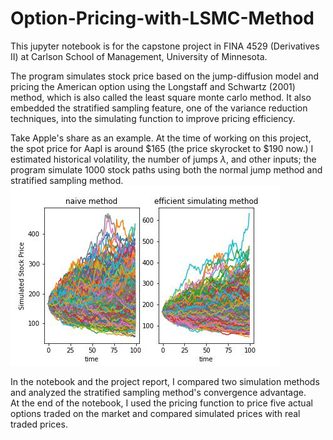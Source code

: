 # Option-Pricing-with-LSMC-Method

This jupyter notebook is for the capstone project in FINA 4529 (Derivatives II) at Carlson School of Management, University of Minnesota.  

The program simulates stock price based on the jump-diffusion model and pricing the American option using the Longstaff and Schwartz (2001) method, which is also called the least square monte carlo method. It also embedded the stratified sampling feature, one of the variance reduction techniques, into the simulating function to improve pricing efficiency.  

Take Apple's share as an example. At the time of working on this project, the spot price for Aapl is around $165 (the price skyrocket to $190 now.) I estimated historical volatility, the number of jumps $\lambda$, and other inputs; the program simulate 1000 stock paths using both the normal jump method and stratified sampling method.  
![ ](https://github.com/ZedongDaniel/Option-Pricing-with-LSMC-Method/blob/a6cbc36be2f5129ba287b8e379d65530f52be950/images/simulated%20stock%20path.jpg)

In the notebook and the project report, I compared two simulation methods and analyzed the stratified sampling method's convergence advantage.  
At the end of the notebook, I used the pricing function to price five actual options traded on the market and compared simulated prices with real traded prices.  

